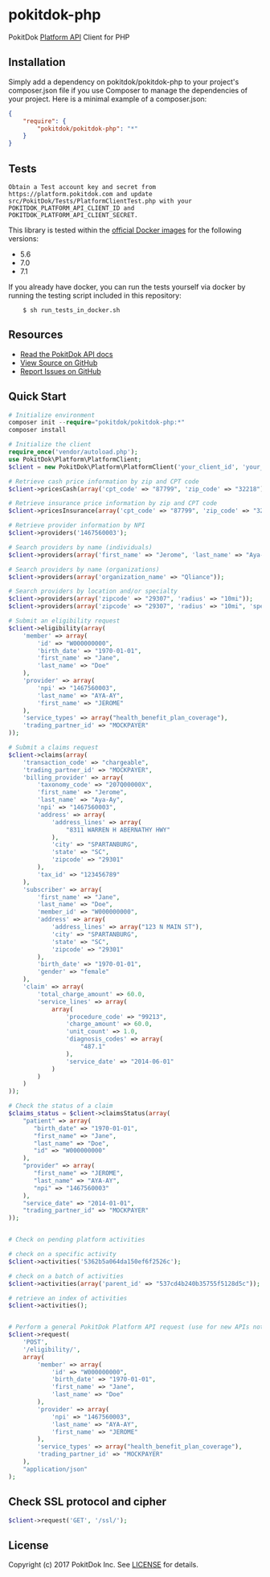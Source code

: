 
pokitdok-php
=============

PokitDok [Platform API][apisite] Client for PHP

## Installation
Simply add a dependency on pokitdok/pokitdok-php to your project's composer.json file if you use Composer to manage the dependencies of your project. Here is a minimal example of a composer.json:

```json
{
	"require": {
		"pokitdok/pokitdok-php": "*"
	}
}
```

## Tests
```
Obtain a Test account key and secret from https://platform.pokitdok.com and update src/PokitDok/Tests/PlatformClientTest.php with your POKITDOK_PLATFORM_API_CLIENT_ID and POKITDOK_PLATFORM_API_CLIENT_SECRET.
```
This library is tested within the [official Docker images](https://hub.docker.com/_/php/) for the following versions:

* 5.6
* 7.0
* 7.1

If you already have docker, you can run the tests yourself via docker by running the testing script included in this repository:

```
    $ sh run_tests_in_docker.sh

```

## Resources
* [Read the PokitDok API docs][apidocs]
* [View Source on GitHub][code]
* [Report Issues on GitHub][issues]

[apisite]: https://platform.pokitdok.com/
[apidocs]: https://platform.pokitdok.com/documentation/v4#/
[code]: https://github.com/PokitDok/pokitdok-php
[issues]: https://github.com/PokitDok/pokitdok-php/issues

## Quick Start

```php
# Initialize environment
composer init --require="pokitdok/pokitdok-php:*"
composer install

# Initialize the client
require_once('vendor/autoload.php');
use PokitDok\Platform\PlatformClient;
$client = new PokitDok\Platform\PlatformClient('your_client_id', 'your_client_secret');

# Retrieve cash price information by zip and CPT code
$client->pricesCash(array('cpt_code' => "87799", 'zip_code' => "32218"));

# Retrieve insurance price information by zip and CPT code
$client->pricesInsurance(array('cpt_code' => "87799", 'zip_code' => "32218"));

# Retrieve provider information by NPI
$client->providers('1467560003');

# Search providers by name (individuals)
$client->providers(array('first_name' => "Jerome", 'last_name' => "Aya-Ay"));

# Search providers by name (organizations)
$client->providers(array('organization_name' => "Qliance"));

# Search providers by location and/or specialty
$client->providers(array('zipcode' => "29307", 'radius' => "10mi"));
$client->providers(array('zipcode' => "29307", 'radius' => "10mi", 'specialty' => "RHEUMATOLOGY"));

# Submit an eligibility request
$client->eligibility(array(
    'member' => array(
        'id' => "W000000000",
        'birth_date' => "1970-01-01",
        'first_name' => "Jane",
        'last_name' => "Doe"
    ),
    'provider' => array(
        'npi' => "1467560003",
        'last_name' => "AYA-AY",
        'first_name' => "JEROME"
    ),
    'service_types' => array("health_benefit_plan_coverage"),
    'trading_partner_id' => "MOCKPAYER"
));

# Submit a claims request
$client->claims(array(
    'transaction_code' => "chargeable",
    'trading_partner_id' => "MOCKPAYER",
    'billing_provider' => array(
        'taxonomy_code' => "207Q00000X",
        'first_name' => "Jerome",
        'last_name' => "Aya-Ay",
        'npi' => "1467560003",
        'address' => array(
            'address_lines' => array(
                "8311 WARREN H ABERNATHY HWY"
            ),
            'city' => "SPARTANBURG",
            'state' => "SC",
            'zipcode' => "29301"
        ),
        'tax_id' => "123456789"
    ),
    'subscriber' => array(
        'first_name' => "Jane",
        'last_name' => "Doe",
        'member_id' => "W000000000",
        'address' => array(
            'address_lines' => array("123 N MAIN ST"),
            'city' => "SPARTANBURG",
            'state' => "SC",
            'zipcode' => "29301"
        ),
        'birth_date' => "1970-01-01",
        'gender' => "female"
    ),
    'claim' => array(
        'total_charge_amount' => 60.0,
        'service_lines' => array(
            array(
                'procedure_code' => "99213",
                'charge_amount' => 60.0,
                'unit_count' => 1.0,
                'diagnosis_codes' => array(
                    "487.1"
                ),
                'service_date' => "2014-06-01"
            )
        )
    )
));

# Check the status of a claim
$claims_status = $client->claimsStatus(array(
    "patient" => array(
       "birth_date" => "1970-01-01",
       "first_name" => "Jane",
       "last_name" => "Doe",
       "id" => "W000000000"
    ),
    "provider" => array(
       "first_name" => "JEROME",
       "last_name" => "AYA-AY",
       "npi" => "1467560003"
    ),
    "service_date" => "2014-01-01",
    "trading_partner_id" => "MOCKPAYER"
));


# Check on pending platform activities

# check on a specific activity
$client->activities('5362b5a064da150ef6f2526c');

# check on a batch of activities
$client->activities(array('parent_id' => "537cd4b240b35755f5128d5c"));

# retrieve an index of activities
$client->activities();


# Perform a general PokitDok Platform API request (use for new APIs not yet incorporated into the client)
$client->request(
    'POST',
    '/eligibility/',
    array(
        'member' => array(
            'id' => "W000000000",
            'birth_date' => "1970-01-01",
            'first_name' => "Jane",
            'last_name' => "Doe"
        ),
        'provider' => array(
            'npi' => "1467560003",
            'last_name' => "AYA-AY",
            'first_name' => "JEROME"
        ),
        'service_types' => array("health_benefit_plan_coverage"),
        'trading_partner_id' => "MOCKPAYER"
    ),
    "application/json"
);

```

## Check SSL protocol and cipher
```php
$client->request('GET', '/ssl/');
```

## License
Copyright (c) 2017 PokitDok Inc. See [LICENSE][] for details.

[license]: LICENSE.txt

